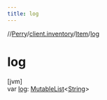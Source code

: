```yaml
---
title: log
---
```

//[Perry](../../../index.html)/[client.inventory](../index.html)/[Item](index.html)/[log](log.html)



# log



[jvm]\
var [log](log.html): [MutableList](https://kotlinlang.org/api/latest/jvm/stdlib/kotlin.collections/-mutable-list/index.html)<[String](https://kotlinlang.org/api/latest/jvm/stdlib/kotlin/-string/index.html)>




